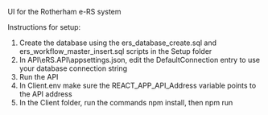 UI for the Rotherham e-RS system  

Instructions for setup:  
1. Create the database using the ers_database_create.sql and ers_workflow_master_insert.sql scripts in the Setup folder  
2. In API\eRS.API\appsettings.json, edit the DefaultConnection entry to use your database connection string  
3. Run the API  
4. In Client\.env make sure the REACT_APP_API_Address variable points to the API address  
5. In the Client folder, run the commands npm install, then npm run  